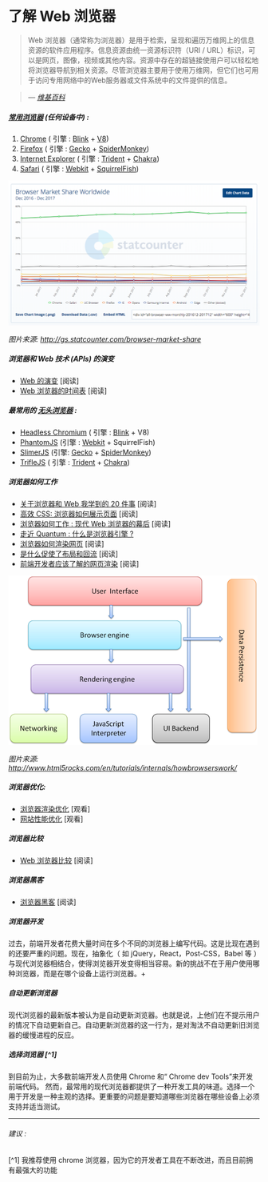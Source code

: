 # 了解 Web 浏览器

> Web 浏览器（通常称为浏览器）是用于检索，呈现和遍历万维网上的信息资源的软件应用程序。信息资源由统一资源标识符（URI / URL）标识，可以是网页，图像，视频或其他内容。资源中存在的超链接使用户可以轻松地将浏览器导航到相关资源。尽管浏览器主要用于使用万维网，但它们也可用于访问专用网络中的Web服务器或文件系统中的文件提供的信息。

><cite>&#8212; [维基百科](https://en.wikipedia.org/wiki/Web_browser)</cite>


#####  [常用浏览器](https://www.sitepoint.com/browser-trends-september-2016-browser-wars/) (任何设备中) :

1. [Chrome](http://www.google.com/chrome/) ( 引擎 : [Blink](https://en.wikipedia.org/wiki/Blink_%28layout_engine%29) + [V8](https://en.wikipedia.org/wiki/V8_%28JavaScript_engine%29))
2. [Firefox](https://www.mozilla.org/en-US/firefox/new/) (  引擎 : [Gecko](https://en.wikipedia.org/wiki/Gecko_%28software%29) + [SpiderMonkey](https://en.wikipedia.org/wiki/SpiderMonkey_%28software%29))
3. [Internet Explorer](http://windows.microsoft.com/en-us/internet-explorer/download-ie) ( 引擎 : [Trident](https://en.wikipedia.org/wiki/Trident_%28layout_engine%29) + [Chakra](https://en.wikipedia.org/wiki/Chakra_%28JScript_engine%29))
4. [Safari](https://www.apple.com/safari/) ( 引擎 : [Webkit](https://en.wikipedia.org/wiki/WebKit) + [SquirrelFish](https://trac.webkit.org/wiki/SquirrelFish))

![](../images/statcounter.png "http://gs.statcounter.com/browser-market-share")

<cite>图片来源: <a href="http://gs.statcounter.com/browser-market-share">http://gs.statcounter.com/browser-market-share</a></cite>

##### 浏览器和 Web 技术 (APIs) 的演变

* [Web 的演变](http://www.evolutionoftheweb.com/) [阅读]
* [Web 浏览器的时间表](https://en.wikipedia.org/wiki/Timeline_of_web_browsers) [阅读]

##### 最常用的  [无头浏览器](http://www.asad.pw/HeadlessBrowsers/) :

* [Headless Chromium](https://chromium.googlesource.com/chromium/src/+/lkgr/headless/README.md) ( 引擎 : [Blink](https://www.chromium.org/blink) + V8)
* [PhantomJS](http://phantomjs.org/) (引擎 : [Webkit](https://en.wikipedia.org/wiki/WebKit) + SquirrelFish)
* [SlimerJS](http://slimerjs.org/) (引擎: [Gecko](https://en.wikipedia.org/wiki/Gecko_%28software%29) + [SpiderMonkey](https://en.wikipedia.org/wiki/SpiderMonkey_%28software%29))
* [TrifleJS](https://github.com/sdesalas/trifleJS) ( 引擎 : [Trident](https://en.wikipedia.org/wiki/Trident_%28layout_engine%29) + [Chakra](https://en.wikipedia.org/wiki/Chakra_%28JScript_engine%29))

##### 浏览器如何工作

* [关于浏览器和 Web 我学到的 20 件事](http://www.20thingsilearned.com/en-US/foreword/1) [阅读]
* [高效 CSS: 浏览器如何展示页面](http://dbaron.org/talks/2012-03-11-sxsw/master.xhtml) [阅读]
* [浏览器如何工作 : 现代 Web 浏览器的幕后](http://www.html5rocks.com/en/tutorials/internals/howbrowserswork/) [阅读]
* [走近 Quantum : 什么是浏览器引擎 ?](https://hacks.mozilla.org/2017/05/quantum-up-close-what-is-a-browser-engine/)
* [浏览器如何渲染网页](https://www.youtube.com/watch?v=SmE4OwHztCc) [阅读]
* [是什么促使了布局和回流](https://gist.github.com/paulirish/5d52fb081b3570c81e3a) [阅读]
* [前端开发者应该了解的网页渲染](http://frontendbabel.info/articles/webpage-rendering-101/) [阅读]

![](../images/browsers-work.png "http://www.html5rocks.com/en/tutorials/internals/howbrowserswork/")

<cite>图片来源: <a href="http://www.html5rocks.com/en/tutorials/internals/howbrowserswork/">http://www.html5rocks.com/en/tutorials/internals/howbrowserswork/</a></cite>

##### 浏览器优化:

* [浏览器渲染优化](https://www.udacity.com/course/browser-rendering-optimization--ud860) [观看]
* [ 网站性能优化](https://www.udacity.com/course/website-performance-optimization--ud884) [观看]

##### 浏览器比较

* [Web 浏览器比较](https://en.wikipedia.org/wiki/Comparison_of_web_browsers) [阅读]

##### 浏览器黑客

* [浏览器黑客](http://browserhacks.com/) [阅读]

##### 浏览器开发

过去，前端开发者花费大量时间在多个不同的浏览器上编写代码。这是比现在遇到的还要严重的问题。现在，抽象化（ 如 jQuery，React，Post-CSS，Babel 等 ）与现代浏览器相结合，使得浏览器开发变得相当容易。新的挑战不在于用户使用哪种浏览器，而是在哪个设备上运行浏览器。+

##### 自动更新浏览器

现代浏览器的最新版本被认为是自动更新浏览器。也就是说，上他们在不提示用户的情况下自动更新自己。自动更新浏览器的这一行为，是对淘汰不自动更新旧浏览器的缓慢进程的反应。

#####  选择浏览器 [^1]

到目前为止，大多数前端开发人员使用 Chrome 和“ Chrome dev Tools”来开发前端代码。 然而，最常用的现代浏览器都提供了一种开发工具的味道。选择一个用于开发是一种主观的选择。更重要的问题是要知道哪些浏览器在哪些设备上必须支持并适当测试。

***

###### 建议 :

[^1]  我推荐使用 chrome 浏览器，因为它的开发者工具在不断改进，而且目前拥有最强大的功能
